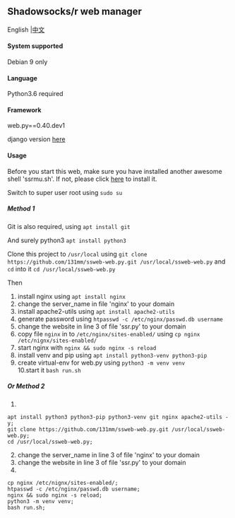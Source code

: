 ## Shadowsocks/r web manager

English |[中文](https://github.com/131mm/ssweb-web.py/blob/master/readme_zh_cn.md)
#### System supported

Debian 9 only

#### Language

Python3.6 required

#### Framework

web.py==0.40.dev1

django version [here](https://github.com/131mm/shadowsocks-monitor)

#### Usage

Before you start this web, make sure you have installed another awesome shell 'ssrmu.sh'. 
If not, please click [here](https://github.com/ToyoDAdoubi/doubi#ssrmush) to install it.

Switch to super user root using `sudo su`

##### Method 1

Git is also required, using `apt install git`

And surely python3 `apt install python3`

Clone this project to `/usr/local`  using `git clone https://github.com/131mm/ssweb-web.py.git /usr/local/ssweb-web.py` 
and `cd` into it `cd /usr/local/ssweb-web.py`

Then

1. install nginx using `apt install nginx` 
2. change the server_name in file 'nginx' to your domain 
3. install apache2-utils using `apt install apache2-utils`
4. generate password using `htpasswd -c /etc/nginx/passwd.db username`
5. change the website in line 3 of file 'ssr.py' to your domain        
6. copy file `nginx` in to `/etc/nginx/sites-enabled/` using `cp nginx /etc/nignx/sites-enabled/`                
7. start nginx with `nginx && sudo nginx -s reload`                    
8. install venv and pip using `apt install python3-venv python3-pip`   
9. create virtual-env for web.py using `python3 -m venv venv`          
10.start it `bash run.sh` 

##### Or Method 2

1. 
```
apt install python3 python3-pip python3-venv git nginx apache2-utils -y;
git clone https://github.com/131mm/ssweb-web.py.git /usr/local/ssweb-web.py;
cd /usr/local/ssweb-web.py;
```
2. change the server_name in line 3 of file 'nginx' to your domain
3. change the website in line 3 of file 'ssr.py' to your domain
4. 

```
cp nginx /etc/nignx/sites-enabled/;
htpasswd -c /etc/nginx/passwd.db username;
nginx && sudo nginx -s reload;
python3 -m venv venv;
bash run.sh;

```
